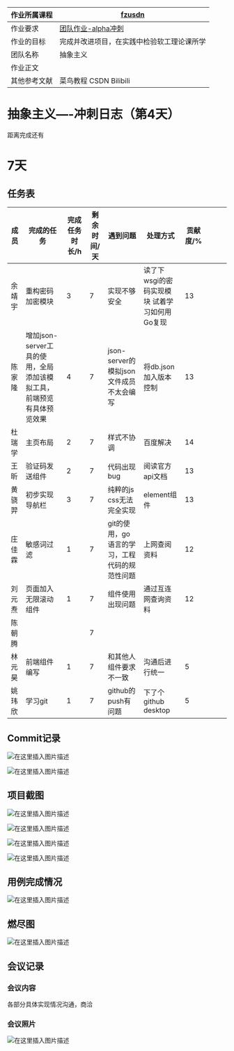 | 作业所属课程 | [fzusdn](https://bbs.csdn.net/forums/fzusdn) |
| ------ | ------ |
| 作业要求 | [团队作业-alpha冲刺](https://bbs.csdn.net/topics/609085527) |
| 作业的目标 | 完成并改进项目，在实践中检验软工理论课所学 |
| 团队名称 | 抽象主义 |
| 作业正文 |  |
| 其他参考文献 |  菜鸟教程 CSDN Bilibili|

# 抽象主义—-冲刺日志（第4天）

距离完成还有<h1>7天</h1>

## 任务表
| 成员   | 完成的任务                                    | 完成任务时长/h | 剩余时间/天 | 遇到问题                        | 处理方式                       |  贡献度/% |   |   |   |
|------|------------------------------------------|--------|------|-----------------------------|----------------------------|---|---|---|---|
| 余靖宇  | 重构密码加密模块                                 | 3      | 7    | 实现不够安全                      | 读了下wsgi的密码实现模块 试着学习如何用Go复现 | 13  |   |   |   |
| 陈家隆  | 增加json-server工具的使用，全局添加该模拟工具，前端预览有具体预览效果 | 4      | 7    | json-server的模拟json文件成员不太会编写 | 将db.json加入版本控制             |  13 |   |   |   |
| 杜瑞学  | 主页布局                                     | 2      | 7    | 样式不协调                       | 百度解决                       | 14  |   |   |   |
| 王昕   | 验证码发送组件                                  | 2      | 7    | 代码出现bug                     | 阅读官方api文档                  |  13 |   |   |   |
| 黄骁羿  | 初步实现导航栏                                  | 3      | 7    | 纯粹的js css无法完全实现             | element组件                  | 13  |   |   |   |
| 庄佳霖  | 敏感词过滤                                    | 1      | 7    | git的使用，go语言的学习，工程代码的规范性问题   | 上网查阅资料                     |  12 |   |   |   |
| 刘元焘  | 页面加入无限滚动组件                               | 1      | 7    | 组件使用出现问题                    | 通过互连网查询资料                  |  12 |   |   |   |
| 陈朝腾  |                                          |        | 7    |                             |                            |   |   |   |   |
| 林元 昊 | 前端组件编写                                   | 1      | 7    | 和其他人组件要求不一致                 | 沟通后进行统一                    |  5 |   |   |   |
| 姚玮欣 | 学习git | 1 | 7 | github的push有问题 | 下了个github desktop |  5 |   |   |   |

## Commit记录
![在这里插入图片描述](https://img-blog.csdnimg.cn/d4091a6342a84a6ab490bbaa2964e281.png#pic_center)

![在这里插入图片描述](https://img-blog.csdnimg.cn/e41b7f9d437e45669e93236591d12aee.png#pic_center)
## 项目截图
![在这里插入图片描述](https://img-blog.csdnimg.cn/a28be476e1b2473f8c84d4d52eeead0e.png#pic_center)
 
 ![在这里插入图片描述](https://img-blog.csdnimg.cn/393f94361fab443e89a4cc5f78fd1c8f.jpeg#pic_center)

 ![在这里插入图片描述](https://img-blog.csdnimg.cn/cddd3d76413c4004886cd9e71c0ff8b7.png#pic_center)

![在这里插入图片描述](https://img-blog.csdnimg.cn/2ae755bbb86c4c888f400e98e7a95dbf.png#pic_center)
## 用例完成情况
![在这里插入图片描述](https://img-blog.csdnimg.cn/f5087d5126374d5aba145427b315af0f.png#pic_center)
## 燃尽图
![在这里插入图片描述](https://img-blog.csdnimg.cn/00cca269572d4fadb9e53cce6687dc5b.png#pic_center)

## 会议记录
### 会议内容
各部分具体实现情况沟通，商洽
### 会议照片
![在这里插入图片描述](https://img-blog.csdnimg.cn/11748d100f5344928fd501f5c9b7d22a.png#pic_center)
